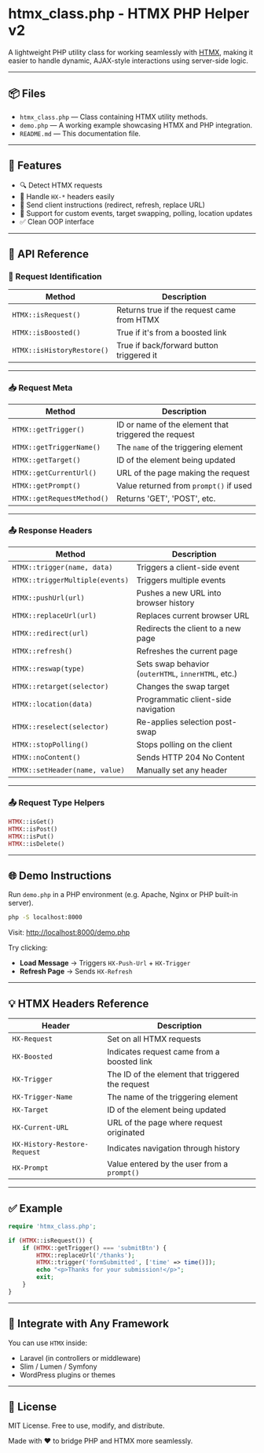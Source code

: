 # htmx_class.php - HTMX PHP Helper v2

A lightweight PHP utility class for working seamlessly with [HTMX](https://htmx.org), making it easier to handle dynamic, AJAX-style interactions using server-side logic.

---

## 📦 Files

- `htmx_class.php` — Class containing HTMX utility methods.
- `demo.php` — A working example showcasing HTMX and PHP integration.
- `README.md` — This documentation file.

---

## 🚀 Features

- 🔍 Detect HTMX requests
- 🎯 Handle `HX-*` headers easily
- 📡 Send client instructions (redirect, refresh, replace URL)
- 🧠 Support for custom events, target swapping, polling, location updates
- ✅ Clean OOP interface

---

## 🧰 API Reference

### 🧾 Request Identification

| Method | Description |
|--------|-------------|
| `HTMX::isRequest()` | Returns true if the request came from HTMX |
| `HTMX::isBoosted()` | True if it's from a boosted link |
| `HTMX::isHistoryRestore()` | True if back/forward button triggered it |

---

### 📥 Request Meta

| Method | Description |
|--------|-------------|
| `HTMX::getTrigger()` | ID or name of the element that triggered the request |
| `HTMX::getTriggerName()` | The `name` of the triggering element |
| `HTMX::getTarget()` | ID of the element being updated |
| `HTMX::getCurrentUrl()` | URL of the page making the request |
| `HTMX::getPrompt()` | Value returned from `prompt()` if used |
| `HTMX::getRequestMethod()` | Returns 'GET', 'POST', etc. |

---

### 📤 Response Headers

| Method | Description |
|--------|-------------|
| `HTMX::trigger(name, data)` | Triggers a client-side event |
| `HTMX::triggerMultiple(events)` | Triggers multiple events |
| `HTMX::pushUrl(url)` | Pushes a new URL into browser history |
| `HTMX::replaceUrl(url)` | Replaces current browser URL |
| `HTMX::redirect(url)` | Redirects the client to a new page |
| `HTMX::refresh()` | Refreshes the current page |
| `HTMX::reswap(type)` | Sets swap behavior (`outerHTML`, `innerHTML`, etc.) |
| `HTMX::retarget(selector)` | Changes the swap target |
| `HTMX::location(data)` | Programmatic client-side navigation |
| `HTMX::reselect(selector)` | Re-applies selection post-swap |
| `HTMX::stopPolling()` | Stops polling on the client |
| `HTMX::noContent()` | Sends HTTP 204 No Content |
| `HTMX::setHeader(name, value)` | Manually set any header |

---

### 📤 Request Type Helpers

```php
HTMX::isGet()
HTMX::isPost()
HTMX::isPut()
HTMX::isDelete()
```

---

## 🌐 Demo Instructions

Run `demo.php` in a PHP environment (e.g. Apache, Nginx or PHP built-in server).

```bash
php -S localhost:8000
```

Visit: [http://localhost:8000/demo.php](http://localhost:8000/demo.php)

Try clicking:
- **Load Message** → Triggers `HX-Push-Url` + `HX-Trigger`
- **Refresh Page** → Sends `HX-Refresh`

---

## 💡 HTMX Headers Reference

| Header | Description |
|--------|-------------|
| `HX-Request` | Set on all HTMX requests |
| `HX-Boosted` | Indicates request came from a boosted link |
| `HX-Trigger` | The ID of the element that triggered the request |
| `HX-Trigger-Name` | The name of the triggering element |
| `HX-Target` | ID of the element being updated |
| `HX-Current-URL` | URL of the page where request originated |
| `HX-History-Restore-Request` | Indicates navigation through history |
| `HX-Prompt` | Value entered by the user from a `prompt()` |

---

## ✅ Example

```php
require 'htmx_class.php';

if (HTMX::isRequest()) {
    if (HTMX::getTrigger() === 'submitBtn') {
        HTMX::replaceUrl('/thanks');
        HTMX::trigger('formSubmitted', ['time' => time()]);
        echo "<p>Thanks for your submission!</p>";
        exit;
    }
}
```

---

## 🧩 Integrate with Any Framework

You can use `HTMX` inside:
- Laravel (in controllers or middleware)
- Slim / Lumen / Symfony
- WordPress plugins or themes

---

## 📄 License

MIT License. Free to use, modify, and distribute.

Made with ❤️ to bridge PHP and HTMX more seamlessly.
